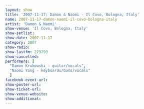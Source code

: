```yaml
---
layout: show
title: '2007-11-17: Damon & Naomi - Il Covo, Bologna, Italy'
name: 2007-11-17-damon-naomi-il-covo-bologna-italy
artist: 'Damon & Naomi'
show-venue: 'Il Covo, Bologna, Italy'
show-setlist: 
show-date: 2007-11-17
category: 2007
show-radio: 
show-lastfm: 279799
show-cancelled: 
performers: [
  "Damon Krukowski - guitar/vocals",
  "Naomi Yang - keyboards/bass/vocals"
  ]
facebook-event-url: 
show-poster-url: 
show-ticket-url: 
show-venue-website: 
show-additional: 
---
```


